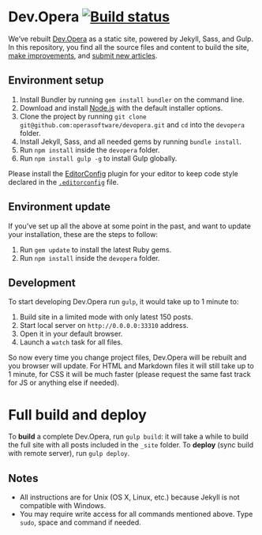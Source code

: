 # Dev.Opera [![Build status](https://travis-ci.org/operasoftware/devopera.svg?branch=master)](https://travis-ci.org/operasoftware/devopera)

We’ve rebuilt [Dev.Opera](https://dev.opera.com/) as a static site, powered by Jekyll, Sass, and Gulp. In this repository, you find all the source files and content to build the site, [make improvements](CONTRIBUTING.md#code-improvements), and [submit new articles](CONTRIBUTING.md#article-suggestions--contributions).

## Environment setup

1. Install Bundler by running `gem install bundler` on the command line.
2. Download and install [Node.js](http://nodejs.org/) with the default installer options.
3. Clone the project by running `git clone git@github.com:operasoftware/devopera.git` and `cd` into the `devopera` folder.
4. Install Jekyll, Sass, and all needed gems by running `bundle install`.
5. Run `npm install` inside the `devopera` folder.
6. Run `npm install gulp -g` to install Gulp globally.

Please install the [EditorConfig](http://editorconfig.org/#download) plugin for your editor to keep code style declared in the [`.editorconfig`](.editorconfig) file.

## Environment update

If you’ve set up all the above at some point in the past, and want to update your installation, these are the steps to follow:

1. Run `gem update` to install the latest Ruby gems.
2. Run `npm install` inside the `devopera` folder.

## Development

To start developing Dev.Opera run `gulp`, it would take up to 1 minute to:

1. Build site in a limited mode with only latest 150 posts.
2. Start local server on `http://0.0.0.0:33310` address.
3. Open it in your default browser.
4. Launch a `watch` task for all files.

So now every time you change project files, Dev.Opera will be rebuilt and you browser will update. For HTML and Markdown files it will still take up to 1 minute, for CSS it will be much faster (please request the same fast track for JS or anything else if needed).

# Full build and deploy

To **build** a complete Dev.Opera, run `gulp build`: it will take a while to build the full site with all posts included in the `_site` folder. To **deploy** (sync build with remote server), run `gulp deploy`.

## Notes

- All instructions are for Unix (OS X, Linux, etc.) because Jekyll is not compatible with Windows.
- You may require write access for all commands mentioned above. Type `sudo`, space and command if needed.
